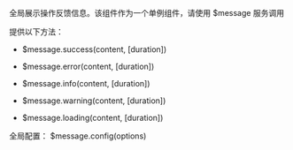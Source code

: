 全局展示操作反馈信息。该组件作为一个单例组件，请使用 $message 服务调用

提供以下方法：
- $message.success(content, [duration])

- $message.error(content, [duration])

- $message.info(content, [duration])

- $message.warning(content, [duration])

- $message.loading(content, [duration])

全局配置：
    $message.config(options)